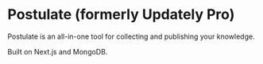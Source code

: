 # Postulate (formerly Updately Pro)

Postulate is an all-in-one tool for collecting and publishing your knowledge.

Built on Next.js and MongoDB.
